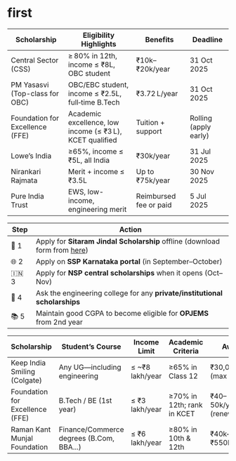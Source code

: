 # first

| Scholarship                     | Eligibility Highlights                                   | Benefits               | Deadline              |
| ------------------------------- | -------------------------------------------------------- | ---------------------- | --------------------- |
| Central Sector (CSS)            | ≥ 80% in 12th, income ≤ ₹8L, OBC student                 | ₹10k–₹20k/year         | 31 Oct 2025           |
| PM Yasasvi (Top-class for OBC)  | OBC/EBC student, income ≤ ₹2.5L, full‑time B.Tech        | ₹3.72 L/year           | 31 Oct 2025           |
| Foundation for Excellence (FFE) | Academic excellence, low income (≤ ₹3 L), KCET qualified | Tuition + support      | Rolling (apply early) |
| Lowe’s India                    | ≥65%, income ≤ ₹5L, all India                            | ₹30k/year              | 31 Jul 2025           |
| Nirankari Rajmata               | Merit + income ≤ ₹3.5L                                   | Up to ₹75k/year        | 30 Nov 2025           |
| Pure India Trust                | EWS, low-income, engineering merit                       | Reimbursed fee or paid | 5 Jul 2025            |

| Step   | Action                                                                                                                                 |
| ------ | -------------------------------------------------------------------------------------------------------------------------------------- |
| 📝 1   | Apply for **Sitaram Jindal Scholarship** offline (download form from [here](http://www.sitaramjindalfoundation.org/scholarships.html)) |
| 🌐 2   | Apply on **SSP Karnataka portal** (in September–October)                                                                               |
| 🇮🇳 3 | Apply for **NSP central scholarships** when it opens (Oct–Nov)                                                                         |
| 🏫 4   | Ask the engineering college for any **private/institutional scholarships**                                                             |
| 📚 5   | Maintain good CGPA to become eligible for **OPJEMS** from 2nd year                                                                     |

| Scholarship                     | Student’s Course                         | Income Limit     | Academic Criteria          | Award                    | Duration         | Deadline       |
| ------------------------------- | ---------------------------------------- | ---------------- | -------------------------- | ------------------------ | ---------------- | -------------- |
| Keep India Smiling (Colgate)    | Any UG—including engineering             | ≤ \~₹8 lakh/year | ≥65% in Class 12           | ₹30,000/year (max 4 yrs) | Up to 4 years    | \~Dec 31, 2025 |
| Foundation for Excellence (FFE) | B.Tech / BE (1st year)                   | ≤ ₹3 lakh/year   | ≥70% in 12th; rank in KCET | ₹40–50k/year (renewable) | Up to graduation | Aug 31, 2025   |
| Raman Kant Munjal Foundation    | Finance/Commerce degrees (B.Com, BBA...) | ≤ ₹6 lakh/year   | ≥80% in 10th & 12th        | ₹40k–₹550k/year          | Up to 3 years    | Jul 31, 2025   |
